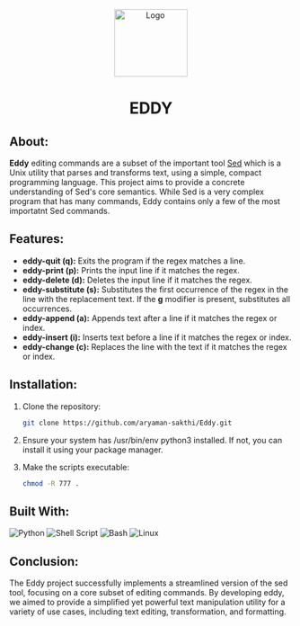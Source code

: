 <div class="Image" align="center">
  <img src="https://upload.wikimedia.org/wikipedia/commons/thumb/4/4b/Bash_Logo_Colored.svg/512px-Bash_Logo_Colored.svg.png?20180723054350" alt="Logo" width="130" height="120">
</div>
<h1 align="center">EDDY</h1>

## About:
**Eddy** editing commands are a subset of the important tool [Sed](https://en.wikipedia.org/wiki/Sed) which is a Unix utility that parses and transforms text, using a simple, compact programming language. This project aims to provide a concrete understanding of Sed's core semantics. While Sed is a very complex program that has many commands, Eddy contains only a few of the most importatnt Sed commands.

## Features:
* **eddy-quit (q):** Exits the program if the regex matches a line.
* **eddy-print (p):** Prints the input line if it matches the regex.
* **eddy-delete (d):** Deletes the input line if it matches the regex.
* **eddy-substitute (s):** Substitutes the first occurrence of the regex in the line with the replacement text. If the **g** modifier is present, substitutes all occurrences.
* **eddy-append (a):** Appends text after a line if it matches the regex or index.
* **eddy-insert (i):** Inserts text before a line if it matches the regex or index.
* **eddy-change (c):** Replaces the line with the text if it matches the regex or index.

## Installation:

1. Clone the repository:
   ```sh
   git clone https://github.com/aryaman-sakthi/Eddy.git

2. Ensure your system has /usr/bin/env python3 installed. If not, you can install it using your package manager.  

3. Make the scripts executable:
   ```sh
   chmod -R 777 .

## Built With:
![Python](https://img.shields.io/badge/python-3670A0?style=for-the-badge&logo=python&logoColor=ffdd54) 
![Shell Script](https://img.shields.io/badge/shell_script-%23121011.svg?style=for-the-badge&logo=gnu-bash&logoColor=white) 
![Bash](https://img.shields.io/badge/Bash-4EAA25?logo=gnubash&logoColor=fff&style=for-the-badge)
![Linux](https://img.shields.io/badge/Linux-FCC624?style=for-the-badge&logo=linux&logoColor=black)

## Conclusion:
The Eddy project successfully implements a streamlined version of the sed tool, focusing on a core subset of editing commands. By developing eddy, we aimed to provide a simplified yet powerful text manipulation utility for a variety of use cases, including text editing, transformation, and formatting.
